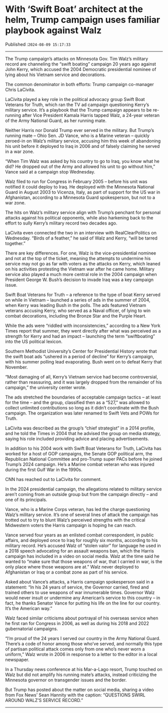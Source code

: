 # With ‘Swift Boat’ architect at the helm, Trump campaign uses familiar playbook against Walz

Published :`2024-08-09 15:17:33`

---

The Trump campaign’s attacks on Minnesota Gov. Tim Walz’s military record are channeling the “swift boating” campaign 20 years ago against John Kerry, which accused the 2004 Democratic presidential nominee of lying about his Vietnam service and decorations.

The common denominator in both efforts: Trump campaign co-manager Chris LaCivita.

LaCivita played a key role in the political advocacy group Swift Boat Veterans for Truth, which ran the TV ad campaign questioning Kerry’s military service. It’s a playbook that the Trump campaign appears to be re-running after Vice President Kamala Harris tapped Walz, a 24-year veteran of the Army National Guard, as her running mate.

Neither Harris nor Donald Trump ever served in the military. But Trump’s running mate – Ohio Sen. JD Vance, who is a Marine veteran – quickly zeroed-in on Walz’s military service, accusing him this week of abandoning his unit before it deployed to Iraq in 2006 and of falsely claiming he served in a war zone.

“When Tim Walz was asked by his country to go to Iraq, you know what he did? He dropped out of the Army and allowed his unit to go without him,” Vance said at a campaign stop Wednesday.

Walz filed to run for Congress in February 2005 – before his unit was notified it could deploy to Iraq. He deployed with the Minnesota National Guard in August 2003 to Vicenza, Italy, as part of support for the US war in Afghanistan, according to a Minnesota Guard spokesperson, but not to a war zone.

The hits on Walz’s military service align with Trump’s penchant for personal attacks against his political opponents, while also harkening back to the effort to sully Kerry’s military record two decades ago.

LaCivita even connected the two in an interview with RealClearPolitics on Wednesday. “Birds of a feather,” he said of Walz and Kerry, “will be tarred together.”

There are key differences. For one, Walz is the vice-presidential nominee and not at the top of the ticket, meaning the attempts to undermine his service may not go as far with voters as the attacks on Kerry, which leaned on his activities protesting the Vietnam war after he came home. Military service also played a much more central role in the 2004 campaign when President George W. Bush’s decision to invade Iraq was a key campaign issue.

Swift Boat Veterans for Truth – a reference to the type of boat Kerry served on while in Vietnam – launched a series of ads in the summer of 2004, when Kerry was leading Bush in the polls. The ads featured Vietnam veterans accusing Kerry, who served as a Naval officer, of lying to win combat decorations, including the Bronze Star and the Purple Heart.

While the ads were “riddled with inconsistencies,” according to a New York Times report that summer, they went directly after what was perceived as a strength for Kerry and had an impact – launching the term “swiftboating” into the US political lexicon.

Southern Methodist University’s Center for Presidential History wrote that the swift boat ads “ushered in a period of decline” for Kerry’s campaign, with his summer polling lead evaporating. Bush went on to defeat Kerry that November.

“Most damaging of all, Kerry’s Vietnam service had become controversial, rather than reassuring, and it was largely dropped from the remainder of his campaign,” the university center wrote.

The ads stretched the boundaries of acceptable campaign tactics – at least for the time – and the group, classified then as a “527,” was allowed to collect unlimited contributions so long as it didn’t coordinate with the Bush campaign. The organization was later renamed to Swift Vets and POWs for Truth.

LaCivita was described as the group’s “chief strategist” in a 2014 profile, and he told the Times in 2004 that he advised the group on media strategy, saying his role included providing advice and placing advertisements.

In addition to his 2004 work with Swift Boat Veterans for Truth, LaCivita has worked for a host of GOP campaigns, the Senate GOP political arm, the Republican National Committee and pro-Trump super PACs before he joined Trump’s 2024 campaign. He’s a Marine combat veteran who was injured during the first Gulf War in the 1990s.

CNN has reached out to LaCivita for comment.

In the 2024 presidential campaign, the allegations related to military service aren’t coming from an outside group but from the campaign directly – and one of its principals.

Vance, who is a Marine Corps veteran, has led the charge questioning Walz’s military service. It’s one of several lines of attack the campaign has trotted out to try to blunt Walz’s perceived strengths with the critical Midwestern voters the Harris campaign is hoping he can reach.

Vance served four years as an enlisted combat correspondent, in public affairs, and deployed once to Iraq for roughly six months, according to his military record. He’s accused Walz of “stolen valor” for language he used in a 2018 speech advocating for an assault weapons ban, which the Harris campaign has included in a video on social media. Walz at the time said he wanted to “make sure that those weapons of war, that I carried in war, is the only place where those weapons are at.” Walz never deployed to Afghanistan or Iraq or a combat zone as part of his service.

Asked about Vance’s attacks, a Harris campaign spokesperson said in a statement: “In his 24 years of service, the Governor carried, fired and trained others to use weapons of war innumerable times. Governor Walz would never insult or undermine any American’s service to this country – in fact, he thanks Senator Vance for putting his life on the line for our country. It’s the American way.”

Walz faced similar criticisms about portrayal of his overseas service when he first ran for Congress in 2006, as well as during his 2018 and 2022 gubernatorial campaigns.

“I’m proud of the 24 years I served our country in the Army National Guard. There’s a code of honor among those who’ve served, and normally this type of partisan political attack comes only from one who’s never worn a uniform,” Walz wrote in 2006 in response to a letter to the editor in a local newspaper.

In a Thursday news conference at his Mar-a-Lago resort, Trump touched on Walz but did not amplify his running mate’s attacks, instead criticizing the Minnesota governor on transgender issues and the border.

But Trump has posted about the matter on social media, sharing a video from Fox News’ Sean Hannity with the caption: “QUESTIONS SWIRL AROUND WALZ’S SERVICE RECORD.”

---

